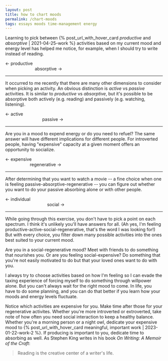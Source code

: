 ```yaml
---
layout: post
title: how to chart moods
permalink: /chart-moods
tags: essays moods time-management energy
---
```


Learning to pick between {% post_url_with_hover_card _productive_ and _absorptive_ | 2021-04-25-work %} activities based on my current mood and energy level has helped me notice, for example, when I should try to write instead of reading.
<!--more-->

&#8592; productive &nbsp; &nbsp; &nbsp; &nbsp; &nbsp; &nbsp; &nbsp; &nbsp; &nbsp; &nbsp; &nbsp; &nbsp; &nbsp; &nbsp; &nbsp; &nbsp; &nbsp; &nbsp; &nbsp; &nbsp; &nbsp; &nbsp; &nbsp; &nbsp; &nbsp; &nbsp; &nbsp; &nbsp; &nbsp; &nbsp; &nbsp; &nbsp; &nbsp; &nbsp; &nbsp; &nbsp; &nbsp; &nbsp; &nbsp; &nbsp; &nbsp; &nbsp; &nbsp; &nbsp; &nbsp; &nbsp; &nbsp; &nbsp; &nbsp; &nbsp; &nbsp; &nbsp; &nbsp; &nbsp; &nbsp; &nbsp; &nbsp; &nbsp; &nbsp; &nbsp; &nbsp; &nbsp; &nbsp; &nbsp; absorptive &#8594;

---

It occurred to me recently that there are many other dimensions to consider when picking an activity.
An obvious distinction is _active_ vs _passive_ activities.
It is similar to _productive_ vs _absorptive_, but it's possible to be absorptive both actively (e.g. reading) and passively (e.g. watching, listening).

&#8592; active &nbsp; &nbsp; &nbsp; &nbsp; &nbsp; &nbsp; &nbsp; &nbsp; &nbsp; &nbsp; &nbsp; &nbsp; &nbsp; &nbsp; &nbsp; &nbsp; &nbsp; &nbsp; &nbsp; &nbsp; &nbsp; &nbsp; &nbsp; &nbsp; &nbsp; &nbsp; &nbsp; &nbsp; &nbsp; &nbsp; &nbsp; &nbsp; &nbsp; &nbsp; &nbsp; &nbsp; &nbsp; &nbsp; &nbsp; &nbsp; &nbsp; &nbsp; &nbsp; &nbsp; &nbsp; &nbsp; &nbsp; &nbsp; &nbsp; &nbsp; &nbsp; &nbsp; &nbsp; &nbsp; &nbsp; &nbsp; &nbsp; &nbsp; &nbsp; &nbsp; &nbsp; &nbsp; &nbsp; &nbsp; &nbsp; &nbsp; &nbsp; &nbsp; &nbsp; &nbsp; &nbsp; passive &#8594;

---

Are you in a mood to expend energy or do you need to refuel?
The same answer will have different implications for different people.
For introverted people, having "expensive" capacity at a given moment offers an opportunity to socialize.

&#8592; expensive &nbsp; &nbsp; &nbsp; &nbsp; &nbsp; &nbsp; &nbsp; &nbsp; &nbsp; &nbsp; &nbsp; &nbsp; &nbsp; &nbsp; &nbsp; &nbsp; &nbsp; &nbsp; &nbsp; &nbsp; &nbsp; &nbsp; &nbsp; &nbsp; &nbsp; &nbsp; &nbsp; &nbsp; &nbsp; &nbsp; &nbsp; &nbsp; &nbsp; &nbsp; &nbsp; &nbsp; &nbsp; &nbsp; &nbsp; &nbsp; &nbsp; &nbsp; &nbsp; &nbsp; &nbsp; &nbsp; &nbsp; &nbsp; &nbsp; &nbsp; &nbsp; &nbsp; &nbsp; &nbsp; &nbsp; &nbsp; &nbsp; &nbsp; &nbsp; &nbsp; &nbsp; &nbsp; &nbsp; regenerative &#8594;

---

After determining that you want to watch a movie -- a fine choice when one is feeling passive-absorptive-regenerative -- you can figure out whether you want to do your passive absorbing alone or with other people.

&#8592; individual &nbsp; &nbsp; &nbsp; &nbsp; &nbsp; &nbsp; &nbsp; &nbsp; &nbsp; &nbsp; &nbsp; &nbsp; &nbsp; &nbsp; &nbsp; &nbsp; &nbsp; &nbsp; &nbsp; &nbsp; &nbsp; &nbsp; &nbsp; &nbsp; &nbsp; &nbsp; &nbsp; &nbsp; &nbsp; &nbsp; &nbsp; &nbsp; &nbsp; &nbsp; &nbsp; &nbsp; &nbsp; &nbsp; &nbsp; &nbsp; &nbsp; &nbsp; &nbsp; &nbsp; &nbsp; &nbsp; &nbsp; &nbsp; &nbsp; &nbsp; &nbsp; &nbsp; &nbsp; &nbsp; &nbsp; &nbsp; &nbsp; &nbsp; &nbsp; &nbsp; &nbsp; &nbsp; &nbsp; &nbsp; &nbsp; &nbsp; &nbsp; &nbsp; &nbsp; &nbsp; social &#8594;

---

While going through this exercise, you don't have to pick a point on each spectrum.
I think it's unlikely you'll have answers for all.
(Ah yes, I'm feeling productive-active-social-regenerative, that's the word I was looking for!)
But with every choice, you filter down many possible activities into the ones best suited to your current mood.

Are you in a social-regenerative mood?
Meet with friends to do something that nourishes you.
Or are you feeling social-expensive?
Do something that you're not easily motivated to do but that your loved ones want to do with you.

I always try to choose activities based on how I'm feeling so I can evade the taxing experience of forcing myself to do something through willpower alone.
But you can't always wait for the right mood to come.
In life, you have to do some planning, and you can do that better if you learn how your moods and energy levels fluctuate.

Notice which activities are expensive for you.
Make time after those for your regenerative activites.
Whether you're more introverted or extroverted, take note of how often you need social interaction to keep a healthy balance.
Whether you're a morning person or a night owl, dedicate your expensive mood to {% post_url_with_hover_card meaningful, important work | 2023-01-22-work-2 %}.
If producing is important to you, dedicate time to absorbing as well.
As Stephen King writes in his book _On Writing: A Memoir of the Craft_:
> Reading is the creative center of a writer's life.
